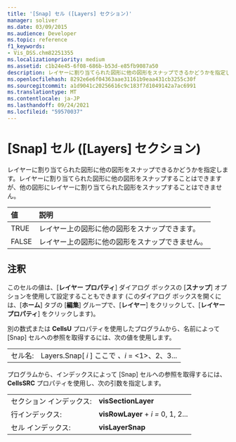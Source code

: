```yaml
---
title: '[Snap] セル ([Layers] セクション)'
manager: soliver
ms.date: 03/09/2015
ms.audience: Developer
ms.topic: reference
f1_keywords:
- Vis_DSS.chm82251355
ms.localizationpriority: medium
ms.assetid: c1b24e45-6f08-686b-b53d-e85fb9087a50
description: レイヤーに割り当てられた図形に他の図形をスナップできるかどうかを指定します。レイヤーに割り当てられた図形に他の図形をスナップすることはできますが、他の図形にレイヤーに割り当てられた図形をスナップすることはできません。
ms.openlocfilehash: 8292e6e6f04363aae31161b9eaa431cb3255c30f
ms.sourcegitcommit: a1d9041c20256616c9c183f7d1049142a7ac6991
ms.translationtype: MT
ms.contentlocale: ja-JP
ms.lasthandoff: 09/24/2021
ms.locfileid: "59570037"
---
```

# <a name="snap-cell-layers-section"></a>[Snap] セル ([Layers] セクション)

レイヤーに割り当てられた図形に他の図形をスナップできるかどうかを指定します。レイヤーに割り当てられた図形に他の図形をスナップすることはできますが、他の図形にレイヤーに割り当てられた図形をスナップすることはできません。
  
|**値**|**説明**|
|:-----|:-----|
|TRUE  <br/> |レイヤー上の図形に他の図形をスナップできます。  <br/> |
|FALSE  <br/> |レイヤー上の図形に他の図形をスナップできません。  <br/> |
   
## <a name="remarks"></a>注釈

このセルの値は、[**レイヤー プロパティ**] ダイアログ ボックスの [**スナップ**] オプションを使用して設定することもできます (このダイアログ ボックスを開くには、[**ホーム**] タブの [**編集**] グループで、[**レイヤー**] をクリックして、[**レイヤー プロパティ**] をクリックします)。
  
別の数式または **CellsU** プロパティを使用したプログラムから、名前によって [Snap] セルへの参照を取得するには、次の値を使用します。 
  
|||
|:-----|:-----|
|セル名:  <br/> |Layers.Snap[ *i*  ] ここで  *、i*  = <1>、2、3...  <br/> |
   
プログラムから、インデックスによって [Snap] セルへの参照を取得するには、**CellsSRC** プロパティを使用し、次の引数を指定します。 
  
|||
|:-----|:-----|
|セクション インデックス:  <br/> |**visSectionLayer** <br/> |
|行インデックス:  <br/> |**visRowLayer**  +  *i* *=* 0, 1, 2...  <br/> |
|セル インデックス:  <br/> |**visLayerSnap** <br/> |
   

